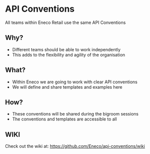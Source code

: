 # API Conventions

All teams within Eneco Retail use the same API Conventions

## Why?
- Different teams should be able to work independently
- This adds to the flexibility and agility of the organisation

## What?
- Within Eneco we are going to work with clear API conventions
- We will define and share templates and examples here

## How?
- These conventions will be shared during the bigroom sessions
- The conventions and templates are accessible to all

## WIKI
Check out the wiki at: https://github.com/Eneco/api-conventions/wiki
